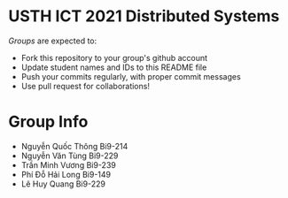 USTH ICT 2021 Distributed Systems
=====================================

*Groups* are expected to:

* Fork this repository to your group's github account
* Update student names and IDs to this README file
* Push your commits regularly, with proper commit messages
* Use pull request for collaborations!

Group Info
=======================

* Nguyễn Quốc Thông Bi9-214
* Nguyễn Văn Tùng Bi9-229
* Trần Minh Vương Bi9-239
* Phí Đỗ Hải Long Bi9-149
* Lê Huy Quang Bi9-229


